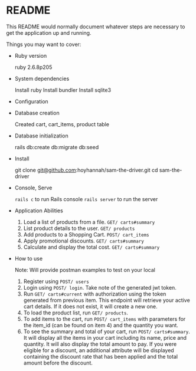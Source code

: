 # README

This README would normally document whatever steps are necessary to get the
application up and running.

Things you may want to cover:

* Ruby version

    ruby 2.6.8p205

* System dependencies

    Install ruby
    Install bundler
    Install sqlite3

* Configuration

* Database creation

    Created cart, cart_items, product table

* Database initialization

    rails db:create db:migrate db:seed

* Install

    git clone git@github.com:hoyhannah/sam-the-driver.git
    cd sam-the-driver

* Console, Serve

    `rails c` to run Rails console
    `rails server` to run the server

* Application Abilities

  1. Load a list of products from a file.
        `GET/ carts#summary`
  2. List product details to the user.
        `GET/ products`
  3. Add products to a Shopping Cart.
        `POST/ cart_items`
  4. Apply promotional discounts.
        `GET/ carts#summary`
  5. Calculate and display the total cost.
        `GET/ carts#summary`

* How to use

  Note: Will provide postman examples to test on your local

  1. Register using `POST/ users`
  2. Login using `POST/ login`. Take note of the generated jwt token.
  3. Run `GET/ carts#current` with authorization using the token generated from previous item. This endpoint will retrieve your active cart details. If it does not exist, it will create a new one.
  4. To load the product list, run `GET/ products`.
  5. To add items to the cart, run `POST/ cart_items` with parameters for the item_id (can be found on item 4) and the quantity you want.
  6. To see the summary and total of your cart, run `POST/ carts#summary`. It will display all the items in your cart including its name, price and quantity.
    It will also display the total amount to pay. If you were eligible for a discount, an additional attribute will be displayed containing the discount rate that has been applied and the total amount before the discount.
